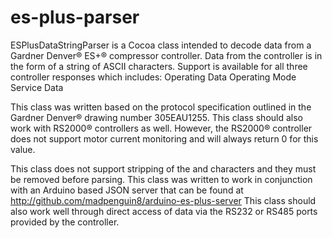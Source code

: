 es-plus-parser
==============

ESPlusDataStringParser is a Cocoa class intended to decode data from a Gardner Denver® 
ES+® compressor controller. Data from the controller is in the form of a string 
of ASCII characters. Support is available for all three controller responses
which includes:
Operating Data
Operating Mode
Service Data

This class was written based on the protocol specification outlined in the 
Gardner Denver® drawing number 305EAU1255. This class should also work with
RS2000® controllers as well. However, the RS2000® controller does not support
motor current monitoring and will always return 0 for this value.

This class does not support stripping of the <STX> and <ETX> characters and they
must be removed before parsing. This class was written to work in conjunction with
an Arduino based JSON server that can be found at http://github.com/madpenguin8/arduino-es-plus-server
This class should also work well through direct access of data via the RS232 or RS485
ports provided by the controller.

